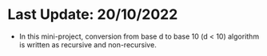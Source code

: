 # Last Update: 20/10/2022
* In this mini-project, conversion from base d to base 10 (d < 10) algorithm is written as recursive and non-recursive.
